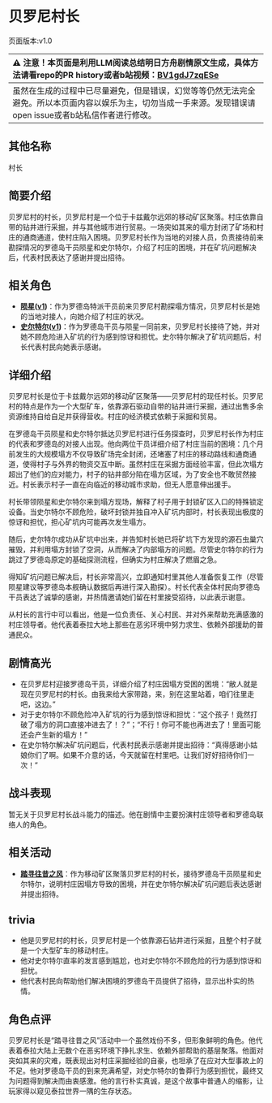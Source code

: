 # 贝罗尼村长
页面版本:v1.0
 

| :warning: 注意！本页面是利用LLM阅读总结明日方舟剧情原文生成，具体方法请看repo的PR history或者b站视频：[BV1gdJ7zqESe](https://www.bilibili.com/video/BV1gdJ7zqESe/)         |
|:----------------------------|
| 虽然在生成的过程中已尽量避免，但是错误，幻觉等等仍然无法完全避免。所以本页面内容以娱乐为主，切勿当成一手来源。发现错误请open issue或者b站私信作者进行修改。|



## 其他名称
村长
## 简要介绍
贝罗尼村的村长，贝罗尼村是一个位于卡兹戴尔远郊的移动矿区聚落。村庄依靠自带的钻井进行采掘，并与其他城市进行贸易。一场突如其来的塌方封闭了矿场和村庄的通商通道，使村庄陷入困境。贝罗尼村长作为当地的对接人员，负责接待前来勘探情况的罗德岛干员陨星和史尔特尔，介绍了村庄的困境，并在矿坑问题解决后，代表村民表达了感谢并提出招待。
## 相关角色
-   **[陨星](../char_v3/char_219_meteo.md)([v1](char_219_meteo.md))**：作为罗德岛特派干员前来贝罗尼村勘探塌方情况，贝罗尼村长是她的当地对接人，向她介绍了村庄的状况。
-   **[史尔特尔](../char_v3/char_350_surtr.md)([v1](char_350_surtr.md))**：作为罗德岛干员与陨星一同前来，贝罗尼村长接待了她，并对她不顾危险进入矿坑的行为感到惊讶和担忧。史尔特尔解决了矿坑问题后，村长代表村民向她表示感谢。
## 详细介绍
贝罗尼村长是位于卡兹戴尔远郊的移动矿区聚落——贝罗尼村的现任村长。贝罗尼村的特点是作为一个大型矿车，依靠源石驱动自带的钻井进行采掘，通过出售多余资源维持自给自足并获得营收。村庄的经济模式依赖于采掘和贸易。

在罗德岛干员陨星和史尔特尔抵达贝罗尼村进行任务探查时，贝罗尼村长作为村庄的代表和罗德岛的对接人出现。他向两位干员详细介绍了村庄当前的困境：几个月前发生的大规模塌方不仅导致矿场完全封闭，还堵塞了村庄的移动路线和通商通道，使得村子与外界的物资交互中断。虽然村庄在采掘方面经验丰富，但此次塌方超出了他们的应对能力，村子的钻井部分陷在塌方区域，为了安全也不敢贸然接近。村长表示村子一直在向临近的移动城市求助，但无人愿意伸出援手。

村长带领陨星和史尔特尔来到塌方现场，解释了村子用于封锁矿区入口的特殊锁定设备。当史尔特尔不顾危险，破坏封锁并独自冲入矿坑内部时，村长表现出极度的惊讶和担忧，担心矿坑内可能再次发生塌方。

随后，史尔特尔成功从矿坑中出来，并告知村长她已将矿坑下方发现的源石虫巢穴摧毁，并利用塌方封锁了空洞，从而解决了内部塌方的问题。尽管史尔特尔的行为跳过了罗德岛原定的基础探测流程，但确实为村庄解决了燃眉之急。

得知矿坑问题已解决后，村长非常高兴，立即通知村里其他人准备恢复工作（尽管陨星建议等罗德岛本舰确认数据后再进行深入勘探）。村长代表全体村民向罗德岛干员表达了诚挚的感谢，并热情邀请她们留在村里接受招待，以此表示谢意。

从村长的言行中可以看出，他是一位负责任、关心村民、并对外来帮助充满感激的村庄领导者。他代表着泰拉大地上那些在恶劣环境中努力求生、依赖外部援助的普通民众。
## 剧情高光
- 在贝罗尼村迎接罗德岛干员，详细介绍了村庄因塌方受困的困境：“敝人就是现在贝罗尼村的村长。由我来给大家带路，来，别在这里站着，咱们往里走吧，这边。”
- 对于史尔特尔不顾危险冲入矿坑的行为感到惊讶和担忧：“这个孩子！竟然打破了塌方的洞口直接冲进去了！？”；“不行！你可不能也再进去了！里面可能还会产生新的塌方！”
- 在史尔特尔解决矿坑问题后，代表村民表示感谢并提出招待：“真得感谢小姑娘你们了啊。如果不介意的话，今天就留在村里吧。让我们好好招待你们一次！”
## 战斗表现
暂无关于贝罗尼村长战斗能力的描述。他在剧情中主要扮演村庄领导者和罗德岛联络人的角色。
## 相关活动
-   **[踏寻往昔之风](../stories/act13d0.md)**：作为移动矿区聚落贝罗尼村的村长，接待罗德岛干员陨星和史尔特尔，说明村庄因塌方导致的困境，并在史尔特尔解决矿坑问题后表达感谢并提出招待。
## trivia
- 他是贝罗尼村的村长，贝罗尼村是一个依靠源石钻井进行采掘，且整个村子就是一个大型矿车的移动村庄。
- 他对史尔特尔直率的发言感到尴尬，也对史尔特尔不顾危险的行为感到惊讶和担忧。
- 他代表村民向帮助他们解决困境的罗德岛干员提供了招待，显示出朴实的热情。
## 角色点评
贝罗尼村长是“踏寻往昔之风”活动中一个虽然戏份不多，但形象鲜明的角色。他代表着泰拉大陆上无数个在恶劣环境下挣扎求生、依赖外部帮助的基层聚落。他面对突如其来的灾难，既表现出对村庄采掘经验的自豪，也坦承了在应对大型事故上的不足。他对罗德岛干员的到来充满希望，对史尔特尔的鲁莽行为感到担忧，最终又为问题得到解决而由衷感激。他的言行朴实真诚，是这个故事中普通人的缩影，让玩家得以窥见泰拉世界一隅的生存状态。